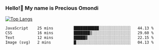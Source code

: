 ### Hello!👋 My name is Precious Omondi 

[![Top Langs](https://github-readme-stats.vercel.app/api/top-langs/?username=Presho99&langs_count=8&theme=dark)](https://github.com/Presho99/github-readme-stats)



<!--START_SECTION:waka-->

```txt
JavaScript    25 mins         ███████████░░░░░░░░░░░░░░   44.13 %
CSS           16 mins         ███████▒░░░░░░░░░░░░░░░░░   29.60 %
Text          12 mins         █████▓░░░░░░░░░░░░░░░░░░░   22.15 %
Image (svg)   2 mins          █░░░░░░░░░░░░░░░░░░░░░░░░   04.13 %
```

<!--END_SECTION:waka-->

